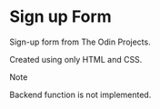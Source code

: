 # Sign up Form

Sign-up form from The Odin Projects.

Created using only HTML and CSS.

> [!NOTE]
> Backend function is not implemented.
